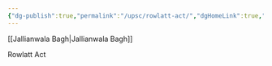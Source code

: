 ```yaml
---
{"dg-publish":true,"permalink":"/upsc/rowlatt-act/","dgHomeLink":true,"dgPassFrontmatter":false}
---
```


[[Jallianwala Bagh|Jallianwala Bagh]]

Rowlatt Act